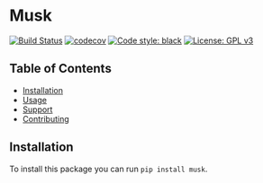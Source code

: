 # Musk

[![Build Status](https://travis-ci.com/alansammarone/musk.svg?branch=master)](https://travis-ci.com/alansammarone/musk)
[![codecov](https://codecov.io/gh/alansammarone/musk/branch/master/graph/badge.svg)](https://codecov.io/gh/alansammarone/musk)
[![Code style: black](https://img.shields.io/badge/code%20style-black-000000.svg)](https://github.com/psf/black)
[![License: GPL v3](https://img.shields.io/badge/License-GPLv3-blue.svg)](https://www.gnu.org/licenses/gpl-3.0)

## Table of Contents

- [Installation](#installation)
- [Usage](#usage)
- [Support](#support)
- [Contributing](#contributing)

## Installation
To install this package you can run `pip install musk`.

